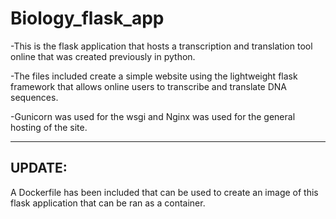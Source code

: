 # Biology_flask_app

-This is the flask application that hosts a transcription and translation tool online that was created previously in python. 

-The files included create a simple website using the lightweight flask framework that allows online users to transcribe and translate DNA sequences.


-Gunicorn was used for the wsgi and Nginx was used for the general hosting of the site.

--------------------------------------------------------------------------------------
<h2>UPDATE:</h2>
A Dockerfile has been included that can be used to create an image of this flask application that can be ran as a container.
